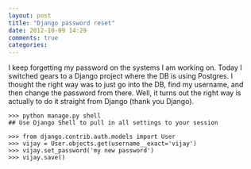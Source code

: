 ```yaml
---
layout: post
title: "Django password reset"
date: 2012-10-09 14:29
comments: true
categories: 
---
```


I keep forgetting my password on the systems I am working on.  Today I switched
gears to a Django project where the DB is using Postgres.  I thought the right
way was to just go into the DB, find my username, and then change the password
from there.  Well, it turns out the right way is actually to do it straight
from Django (thank you Django).



    >>> python manage.py shell
    ## Use Django Shell to pull in all settings to your session

    >>> from django.contrib.auth.models import User
    >>> vijay = User.objects.get(username__exact='vijay')
    >>> vijay.set_password('my new password')
    >>> vijay.save()

